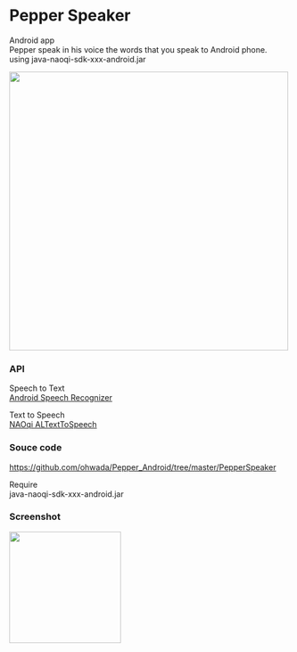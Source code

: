 Pepper Speaker
===============

Android app <br>
Pepper speak in his voice the words that you speak to Android phone. <br>
using java-naoqi-sdk-xxx-android.jar <br>

<img src="https://raw.githubusercontent.com/ohwada/Pepper_Android/master/docs/PepperSpeaker/concept.png" width="500" /> <br>

### API
Speech to Text <br>
[Android Speech Recognizer](http://developer.android.com/reference/android/speech/SpeechRecognizer.html) <br>

Text to Speech <br>
[NAOqi ALTextToSpeech](http://doc.aldebaran.com/2-1/naoqi/audio/altexttospeech.html#altexttospeech) <br>

### Souce code
https://github.com/ohwada/Pepper_Android/tree/master/PepperSpeaker <br>

Require <br>
java-naoqi-sdk-xxx-android.jar <br>

### Screenshot
<img src="https://raw.githubusercontent.com/ohwada/Pepper_Android/master/docs/PepperSpeaker/screen.png" width="200" /> <br>
